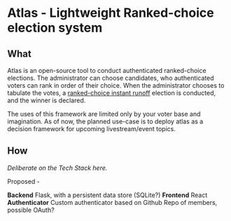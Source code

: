 # Atlas - Lightweight Ranked-choice election system

## What

Atlas is an open-source tool to conduct authenticated ranked-choice elections. The administrator can choose candidates, who authenticated voters can rank in order of their choice. When the administrator chooses to tabulate the votes, a [ranked-choice instant runoff]() election is conducted, and the winner is declared.

The uses of this framework are limited only by your voter base and imagination. As of now, the planned use-case is to deploy atlas as a decision framework for upcoming livestream/event topics. 

## How

_Deliberate on the Tech Stack here._

Proposed - 

**Backend** Flask, with a persistent data store (SQLite?)
**Frontend** React
**Authenticator** Custom authenticator based on Github Repo of members, possible OAuth?
